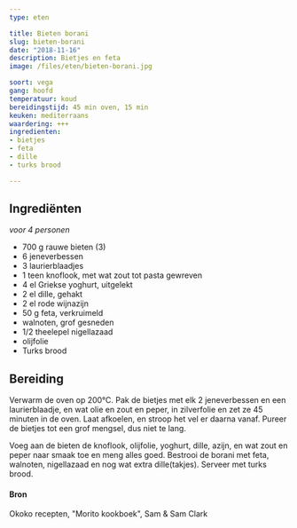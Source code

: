 ```yaml
---
type: eten

title: Bieten borani
slug: bieten-borani
date: "2018-11-16"
description: Bietjes en feta
image: /files/eten/bieten-borani.jpg

soort: vega
gang: hoofd
temperatuur: koud
bereidingstijd: 45 min oven, 15 min
keuken: mediterraans
waardering: +++
ingredienten:
- bietjes
- feta
- dille
- turks brood

---
```


## Ingrediënten

*voor 4 personen*

* 700 g rauwe bieten (3)
* 6 jeneverbessen
* 3 laurierblaadjes
* 1 teen knoflook, met wat zout tot pasta gewreven
* 4 el Griekse yoghurt, uitgelekt
* 2 el dille, gehakt
* 2 el rode wijnazijn
* 50 g feta, verkruimeld
* walnoten, grof gesneden
* 1/2 theelepel nigellazaad
* olijfolie
* Turks brood

## Bereiding

Verwarm de oven op 200°C. Pak de bietjes met elk 2 jeneverbessen en een laurierblaadje, en wat olie en zout en peper, in zilverfolie en zet ze 45 minuten in de oven. Laat afkoelen, en stroop het vel er daarna vanaf. Pureer de bietjes tot een grof mengsel, dus niet te lang.

Voeg aan de bieten de knoflook, olijfolie, yoghurt, dille, azijn, en wat zout en peper naar smaak toe en meng alles goed. Bestrooi de borani met feta, walnoten, nigellazaad en nog wat extra dille(takjes). Serveer met turks brood.


#### Bron

Okoko recepten, "Morito kookboek", Sam & Sam Clark

